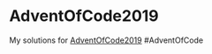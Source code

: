 # AdventOfCode2019
My solutions for [AdventOfCode2019](http://www.adventofcode.com/2019) #AdventOfCode
